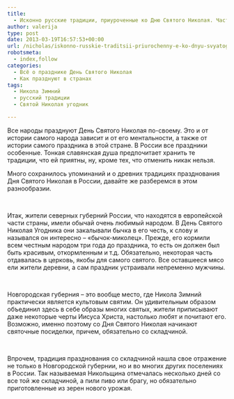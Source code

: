 ```yaml
---
title:
  - Исконно русские традиции, приуроченные ко Дню Святого Николая. Часть 1
author: valerija
type: post
date: 2013-03-19T16:57:53+00:00
url: /nicholas/iskonno-russkie-traditsii-priurochenny-e-ko-dnyu-svyatogo-nikolaya.html
robotsmeta:
  - index,follow
categories:
  - Всё о празднике День Святого Николая
  - Как празднуют в странах
tags:
  - Никола Зимний
  - русский традиции
  - Святой Николая угодник

---
```

Все народы празднуют День Святого Николая по-своему. Это и от истории самого народа зависит и от его ментальности, а также от истории самого праздника в этой стране. В России все праздники особенные. Тонкая славянская душа предпочитает хранить те традиции, что ей приятны, ну, кроме тех, что отменить никак нельзя.

Много сохранилось упоминаний и о древних традициях празднования Дня Святого Николая в России, давайте же разберемся в этом разнообразии.<!--more-->

&nbsp;

Итак, жители северных губерний России, что находятся в европейской части страны, имели обычай очень любимый народом. В День Святого Николая Угодника они закалывали бычка в его честь, к слову и назывался он интересно – «бычок-миколец». Прежде, его кормили всем честным народом три года до праздника, то есть он должен был быть красивым, откормленным и т.д. Обязательно, некоторая часть отдавалась в церковь, якобы для самого святого. Все оставшееся мясо ели жители деревни, а сам праздник устраивали непременно мужчины.

&nbsp;

Новгородская губерния – это вообще место, где Никола Зимний практически является культовым святим. Он удивительным образом объединил здесь в себе образы многих святых, жители приписывают даже некоторые черты Иисуса Христа, настолько любят и почитают его. Возможно, именно поэтому со Дня Святого Николая начинают святочные посиделки, причем, обязательно со складчиной.

&nbsp;

Впрочем, традиция празднования со складчиной нашла свое отражение не только в Новгородской губернии, но и во многих других поселениях в России. Так называемая Никольщина отмечалась несколько дней со все той же складчиной, а пили пиво или брагу, но обязательно приготовленные из зерен нового урожая.